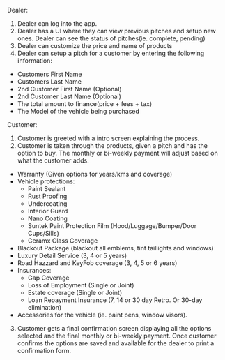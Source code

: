 Dealer:

1. Dealer can log into the app.
2. Dealer has a UI where they can view previous pitches and setup new ones. Dealer can see the status of pitches(ie. complete, pending)
3. Dealer can customize the price and name of products
4. Dealer can setup a pitch for a customer by entering the following information:

- Customers First Name
- Customers Last Name
- 2nd Customer First Name (Optional)
- 2nd Customer Last Name (Optional)
- The total amount to finance(price + fees + tax)
- The Model of the vehicle being purchased

Customer:

1. Customer is greeted with a intro screen explaining the process.
2. Customer is taken through the products, given a pitch and has the option to buy. The monthly or bi-weekly payment will adjust based on what the customer adds.

- Warranty (Given options for years/kms and coverage)
- Vehicle protections:
  - Paint Sealant
  - Rust Proofing
  - Undercoating
  - Interior Guard
  - Nano Coating
  - Suntek Paint Protection Film (Hood/Luggage/Bumper/Door Cups/Sills)
  - Ceramx Glass Coverage
- Blackout Package (blackout all emblems, tint taillights and windows)
- Luxury Detail Service (3, 4 or 5 years)
- Road Hazzard and KeyFob coverage (3, 4, 5 or 6 years)
- Insurances:
  - Gap Coverage
  - Loss of Employment (Single or Joint)
  - Estate coverage (Single or Joint)
  - Loan Repayment Insurance (7, 14 or 30 day Retro. Or 30-day elimination)
- Accessories for the vehicle (ie. paint pens, window visors).

3. Customer gets a final confirmation screen displaying all the options selected and the final monthly or bi-weekly payment. Once customer confirms the options are saved and available for the dealer to print a confirmation form.
